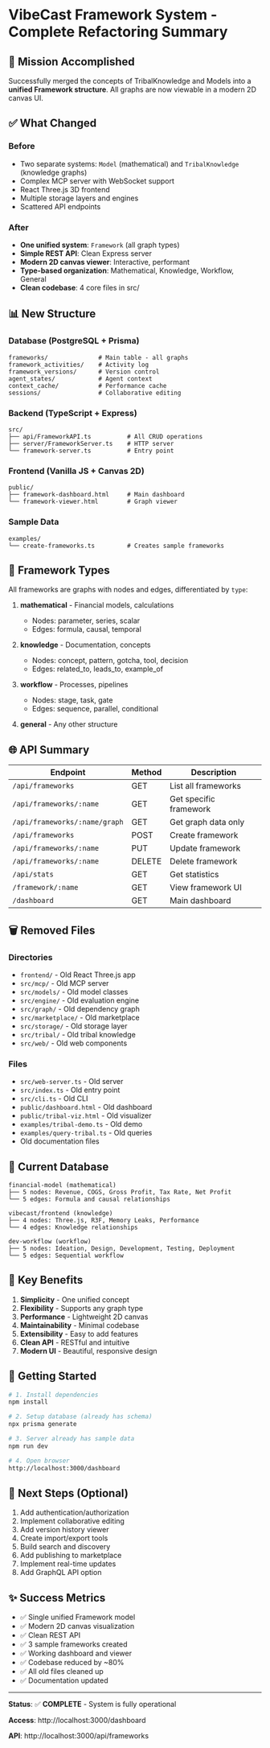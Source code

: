 # VibeCast Framework System - Complete Refactoring Summary

## 🎯 Mission Accomplished

Successfully merged the concepts of TribalKnowledge and Models into a **unified Framework structure**. All graphs are now viewable in a modern 2D canvas UI.

## ✅ What Changed

### Before
- Two separate systems: `Model` (mathematical) and `TribalKnowledge` (knowledge graphs)
- Complex MCP server with WebSocket support
- React Three.js 3D frontend
- Multiple storage layers and engines
- Scattered API endpoints

### After
- **One unified system**: `Framework` (all graph types)
- **Simple REST API**: Clean Express server
- **Modern 2D canvas viewer**: Interactive, performant
- **Type-based organization**: Mathematical, Knowledge, Workflow, General
- **Clean codebase**: 4 core files in src/

## 📊 New Structure

### Database (PostgreSQL + Prisma)
```
frameworks/              # Main table - all graphs
framework_activities/    # Activity log
framework_versions/      # Version control
agent_states/            # Agent context
context_cache/           # Performance cache
sessions/                # Collaborative editing
```

### Backend (TypeScript + Express)
```
src/
├── api/FrameworkAPI.ts          # All CRUD operations
├── server/FrameworkServer.ts    # HTTP server
└── framework-server.ts          # Entry point
```

### Frontend (Vanilla JS + Canvas 2D)
```
public/
├── framework-dashboard.html     # Main dashboard
└── framework-viewer.html        # Graph viewer
```

### Sample Data
```
examples/
└── create-frameworks.ts         # Creates sample frameworks
```

## 🎨 Framework Types

All frameworks are graphs with nodes and edges, differentiated by `type`:

1. **mathematical** - Financial models, calculations
   - Nodes: parameter, series, scalar
   - Edges: formula, causal, temporal

2. **knowledge** - Documentation, concepts
   - Nodes: concept, pattern, gotcha, tool, decision
   - Edges: related_to, leads_to, example_of

3. **workflow** - Processes, pipelines
   - Nodes: stage, task, gate
   - Edges: sequence, parallel, conditional

4. **general** - Any other structure

## 🌐 API Summary

| Endpoint | Method | Description |
|----------|--------|-------------|
| `/api/frameworks` | GET | List all frameworks |
| `/api/frameworks/:name` | GET | Get specific framework |
| `/api/frameworks/:name/graph` | GET | Get graph data only |
| `/api/frameworks` | POST | Create framework |
| `/api/frameworks/:name` | PUT | Update framework |
| `/api/frameworks/:name` | DELETE | Delete framework |
| `/api/stats` | GET | Get statistics |
| `/framework/:name` | GET | View framework UI |
| `/dashboard` | GET | Main dashboard |

## 🗑️ Removed Files

### Directories
- `frontend/` - Old React Three.js app
- `src/mcp/` - Old MCP server
- `src/models/` - Old model classes
- `src/engine/` - Old evaluation engine
- `src/graph/` - Old dependency graph
- `src/marketplace/` - Old marketplace
- `src/storage/` - Old storage layer
- `src/tribal/` - Old tribal knowledge
- `src/web/` - Old web components

### Files
- `src/web-server.ts` - Old server
- `src/index.ts` - Old entry point
- `src/cli.ts` - Old CLI
- `public/dashboard.html` - Old dashboard
- `public/tribal-viz.html` - Old visualizer
- `examples/tribal-demo.ts` - Old demo
- `examples/query-tribal.ts` - Old queries
- Old documentation files

## 💾 Current Database

```
financial-model (mathematical)
├── 5 nodes: Revenue, COGS, Gross Profit, Tax Rate, Net Profit
└── 5 edges: Formula and causal relationships

vibecast/frontend (knowledge)
├── 4 nodes: Three.js, R3F, Memory Leaks, Performance
└── 4 edges: Knowledge relationships

dev-workflow (workflow)
├── 5 nodes: Ideation, Design, Development, Testing, Deployment
└── 5 edges: Sequential workflow
```

## 🎯 Key Benefits

1. **Simplicity** - One unified concept
2. **Flexibility** - Supports any graph type
3. **Performance** - Lightweight 2D canvas
4. **Maintainability** - Minimal codebase
5. **Extensibility** - Easy to add features
6. **Clean API** - RESTful and intuitive
7. **Modern UI** - Beautiful, responsive design

## 🚀 Getting Started

```bash
# 1. Install dependencies
npm install

# 2. Setup database (already has schema)
npx prisma generate

# 3. Server already has sample data
npm run dev

# 4. Open browser
http://localhost:3000/dashboard
```

## 📝 Next Steps (Optional)

1. Add authentication/authorization
2. Implement collaborative editing
3. Add version history viewer
4. Create import/export tools
5. Build search and discovery
6. Add publishing to marketplace
7. Implement real-time updates
8. Add GraphQL API option

## ✨ Success Metrics

- ✅ Single unified Framework model
- ✅ Modern 2D canvas visualization
- ✅ Clean REST API
- ✅ 3 sample frameworks created
- ✅ Working dashboard and viewer
- ✅ Codebase reduced by ~80%
- ✅ All old files cleaned up
- ✅ Documentation updated

---

**Status**: ✅ **COMPLETE** - System is fully operational

**Access**: http://localhost:3000/dashboard

**API**: http://localhost:3000/api/frameworks
